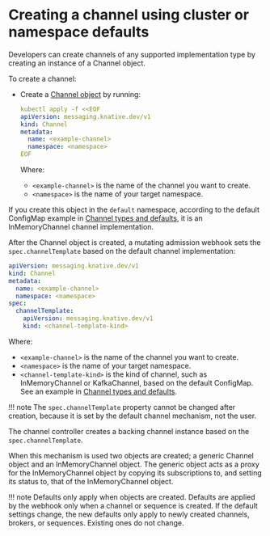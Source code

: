 # Creating a channel using cluster or namespace defaults

Developers can create channels of any supported implementation type by creating an instance of a
Channel object.

To create a channel:

* Create a [Channel object](https://knative.dev/docs/reference/api/eventing/#messaging.knative.dev/v1.Channel) by running:

    ```yaml
    kubectl apply -f <<EOF
    apiVersion: messaging.knative.dev/v1
    kind: Channel
    metadata:
      name: <example-channel>
      namespace: <namespace>
    EOF
    ```
    Where:

    * `<example-channel>` is the name of the channel you want to create.
    * `<namespace>` is the name of your target namespace.

If you create this object in the `default` namespace, according to the default ConfigMap
example in [Channel types and defaults](./channel-types-defaults), it is an InMemoryChannel
channel implementation.

<!-- TODO: Add tabs for kn etc-->

After the Channel object is created, a mutating admission webhook sets the `spec.channelTemplate` based on the default channel implementation:

```yaml
apiVersion: messaging.knative.dev/v1
kind: Channel
metadata:
  name: <example-channel>
  namespace: <namespace>
spec:
  channelTemplate:
    apiVersion: messaging.knative.dev/v1
    kind: <channel-template-kind>
```
Where:

* `<example-channel>` is the name of the channel you want to create.
* `<namespace>` is the name of your target namespace.
* `<channel-template-kind>` is the kind of channel, such as InMemoryChannel or KafkaChannel,
based on the default ConfigMap. See an example in [Channel types and defaults](./channel-types-defaults).

!!! note
    The `spec.channelTemplate` property cannot be changed after creation, because it is
    set by the default channel mechanism, not the user.


The channel controller creates a backing channel instance based on the `spec.channelTemplate`.

When this mechanism is used two objects are created; a generic Channel object and an
InMemoryChannel object. The generic object acts as a proxy for the InMemoryChannel object
by copying its subscriptions to, and setting its status to, that of the InMemoryChannel
object.

!!! note
    Defaults only apply when objects are created.
    Defaults are applied by the webhook only when a channel or sequence is created.
    If the default settings change, the new defaults only apply to newly created channels,
    brokers, or sequences. Existing ones do not change.
